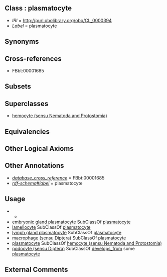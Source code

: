 
## Class : plasmatocyte

 * *IRI* = http://purl.obolibrary.org/obo/CL_0000394
 * *Label* = plasmatocyte

## Synonyms


## Cross-references

 * FBbt:00001685

## Subsets


## Superclasses

 * [hemocyte (sensu Nematoda and Protostomia)](../../CL/87/CL_0000387.md)

## Equivalencies


## Other Logical Axioms


## Other Annotations

 * *[database_cross_reference](../../ef/oboInOwl#hasDbXref.md)* = FBbt:00001685
 * *[rdf-schema#label](../../el/rdf-schema#label.md)* = plasmatocyte

## Usage

 * -
 * [embryonic gland plasmatocyte](../../CL/34/CL_0000734.md) SubClassOf [plasmatocyte](../../CL/94/CL_0000394.md)
 * [lamellocyte](../../CL/96/CL_0000396.md) SubClassOf [plasmatocyte](../../CL/94/CL_0000394.md)
 * [lymph gland plasmatocyte](../../CL/33/CL_0000733.md) SubClassOf [plasmatocyte](../../CL/94/CL_0000394.md)
 * [macrophage (sensu Diptera)](../../CL/01/CL_0000401.md) SubClassOf [plasmatocyte](../../CL/94/CL_0000394.md)
 * [plasmatocyte](../../CL/94/CL_0000394.md) SubClassOf [hemocyte (sensu Nematoda and Protostomia)](../../CL/87/CL_0000387.md)
 * [podocyte (sensu Diptera)](../../CL/91/CL_0000391.md) SubClassOf [develops_from](../../RO/02/RO_0002202.md) some [plasmatocyte](../../CL/94/CL_0000394.md)

## External Comments

